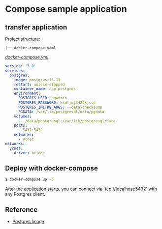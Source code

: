 # Compose sample application

## transfer application

Project structure:

```text
├── docker-compose.yaml
```

[_docker-compose.yml_](docker-compose.yml)

```yaml
version: '3.8'
services:
  postgres:
    image: postgres:13.11
    restart: unless-stopped
    container_name: app-postgres
    environment:
      POSTGRES_USER: pgadmin
      POSTGRES_PASSWORD: ksdfjwj3429kjssd
      POSTGRES_INITDB_ARGS: --data-checksums
      PGDATA: /var/lib/postgresql/data/pgdata
    volumes:
      - ./data/postgresql:/var/lib/postgresql/data
    ports:
      - 5432:5432
    networks:
      - ycnet
networks:
  ycnet:
    driver: bridge
```

## Deploy with docker-compose

```bash
$ docker-compose up -d
```

After the application starts, you can connect via 'tcp://localhost:5432' with any Postgres client.

## Reference

- [Postgres Image](https://hub.docker.com/_/postgres)
